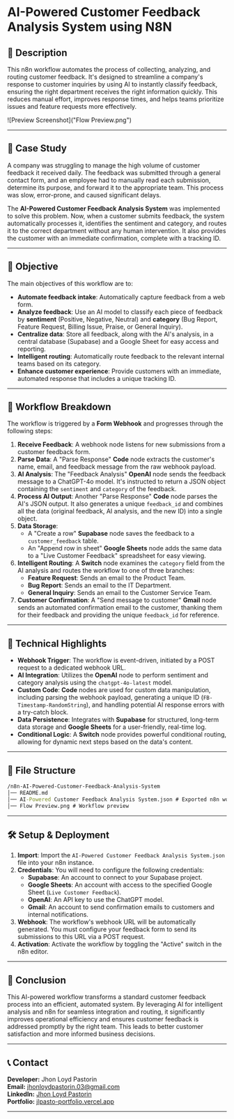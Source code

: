 # AI-Powered Customer Feedback Analysis System using N8N

## 📝 Description

This n8n workflow automates the process of collecting, analyzing, and routing customer feedback. It's designed to streamline a company's response to customer inquiries by using AI to instantly classify feedback, ensuring the right department receives the right information quickly. This reduces manual effort, improves response times, and helps teams prioritize issues and feature requests more effectively.

![Preview Screenshot]("Flow Preview.png")

-----

## 📖 Case Study

A company was struggling to manage the high volume of customer feedback it received daily. The feedback was submitted through a general contact form, and an employee had to manually read each submission, determine its purpose, and forward it to the appropriate team. This process was slow, error-prone, and caused significant delays.

The **AI-Powered Customer Feedback Analysis System** was implemented to solve this problem. Now, when a customer submits feedback, the system automatically processes it, identifies the sentiment and category, and routes it to the correct department without any human intervention. It also provides the customer with an immediate confirmation, complete with a tracking ID.

-----

## 🎯 Objective

The main objectives of this workflow are to:

  * **Automate feedback intake**: Automatically capture feedback from a web form.
  * **Analyze feedback**: Use an AI model to classify each piece of feedback by **sentiment** (Positive, Negative, Neutral) and **category** (Bug Report, Feature Request, Billing Issue, Praise, or General Inquiry).
  * **Centralize data**: Store all feedback, along with the AI's analysis, in a central database (Supabase) and a Google Sheet for easy access and reporting.
  * **Intelligent routing**: Automatically route feedback to the relevant internal teams based on its category.
  * **Enhance customer experience**: Provide customers with an immediate, automated response that includes a unique tracking ID.

-----

## 🧠 Workflow Breakdown

The workflow is triggered by a **Form Webhook** and progresses through the following steps:

1.  **Receive Feedback**: A webhook node listens for new submissions from a customer feedback form.
2.  **Parse Data**: A "Parse Response" **Code** node  extracts the customer's name, email, and feedback message from the raw webhook payload.
3.  **AI Analysis**: The "Feedback Analysis" **OpenAI** node  sends the feedback message to a ChatGPT-4o model. It's instructed to return a JSON object containing the `sentiment` and `category` of the feedback.
4.  **Process AI Output**: Another "Parse Response" **Code** node parses the AI's JSON output. It also generates a unique `feedback_id` and combines all the data (original feedback, AI analysis, and the new ID) into a single object.
5.  **Data Storage**:
      * A "Create a row" **Supabase** node saves the feedback to a `customer_feedback` table.
      * An "Append row in sheet" **Google Sheets** node adds the same data to a "Live Customer Feedback" spreadsheet for easy viewing.
6.  **Intelligent Routing**: A **Switch** node examines the `category` field from the AI analysis and routes the workflow to one of three branches:
      * **Feature Request**: Sends an email to the Product Team.
      * **Bug Report**: Sends an email to the IT Department.
      * **General Inquiry**: Sends an email to the Customer Service Team.
7.  **Customer Confirmation**: A "Send message to customer" **Gmail** node sends an automated confirmation email to the customer, thanking them for their feedback and providing the unique `feedback_id` for reference.

-----

## 🔧 Technical Highlights

  * **Webhook Trigger**: The workflow is event-driven, initiated by a POST request to a dedicated webhook URL.
  * **AI Integration**: Utilizes the **OpenAI** node to perform sentiment and category analysis using the `chatgpt-4o-latest` model.
  * **Custom Code**: **Code** nodes are used for custom data manipulation, including parsing the webhook payload, generating a unique ID (`FB-Timestamp-RandomString`), and handling potential AI response errors with a try-catch block.
  * **Data Persistence**: Integrates with **Supabase** for structured, long-term data storage and **Google Sheets** for a user-friendly, real-time log.
  * **Conditional Logic**: A **Switch** node provides powerful conditional routing, allowing for dynamic next steps based on the data's content.

-----

## 📂 File Structure
```cmd
/n8n-AI-Powered-Customer-Feedback-Analysis-System
│── README.md
│── AI-Powered Customer Feedback Analysis System.json # Exported n8n workflow
│── Flow Preview.png # Workflow preview
```

-----

## 🛠 Setup & Deployment

1.  **Import**: Import the `AI-Powered Customer Feedback Analysis System.json` file into your n8n instance.
2.  **Credentials**: You will need to configure the following credentials:
      * **Supabase**: An account to connect to your Supabase project.
      * **Google Sheets**: An account with access to the specified Google Sheet (`Live Customer Feedback`).
      * **OpenAI**: An API key to use the ChatGPT model.
      * **Gmail**: An account to send confirmation emails to customers and internal notifications.
3.  **Webhook**: The workflow's webhook URL will be automatically generated. You must configure your feedback form to send its submissions to this URL via a POST request.
4.  **Activation**: Activate the workflow by toggling the "Active" switch in the n8n editor.

-----

## 📌 Conclusion

This AI-powered workflow transforms a standard customer feedback process into an efficient, automated system. By leveraging AI for intelligent analysis and n8n for seamless integration and routing, it significantly improves operational efficiency and ensures customer feedback is addressed promptly by the right team. This leads to better customer satisfaction and more informed business decisions.

-----


## 📞 Contact
**Developer:** Jhon Loyd Pastorin  
**Email:** [jhonloydpastorin.03@gmail.com](mailto:jhonloydpastorin.03@gmail.com)  
**LinkedIn:** [Jhon Loyd Pastorin](www.linkedin.com/in/jhon-loyd-pastorin-a84000107)  
**Portfolio:** [jlpasto-portfolio.vercel.app](https://jlpasto-portfolio.vercel.app)  

-----
